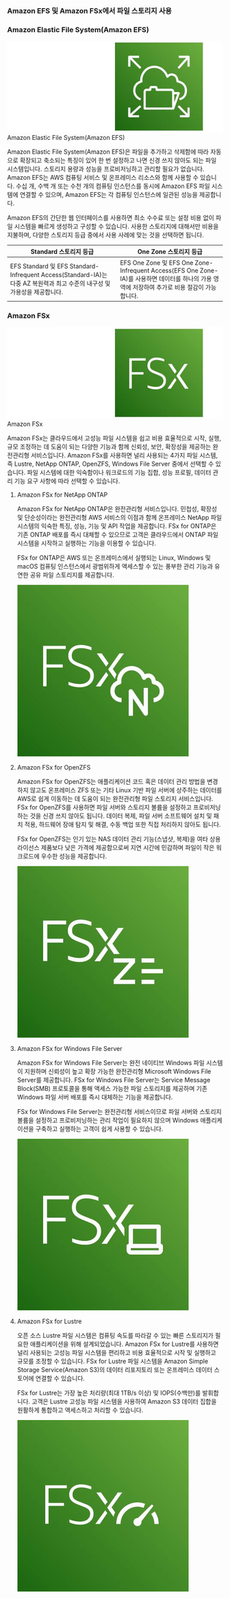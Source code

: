 ### Amazon EFS 및 Amazon FSx에서 파일 스토리지 사용

### Amazon Elastic File System(Amazon EFS)
![alt text](image-4.png)
Amazon Elastic File System(Amazon EFS)

Amazon Elastic File System(Amazon EFS)은 파일을 추가하고 삭제함에 따라 자동으로 확장되고 축소되는 특징이 있어 한 번 설정하고 나면 신경 쓰지 않아도 되는 파일 시스템입니다. 스토리지 용량과 성능을 프로비저닝하고 관리할 필요가 없습니다. Amazon EFS는 AWS 컴퓨팅 서비스 및 온프레미스 리소스와 함께 사용할 수 있습니다. 수십 개, 수백 개 또는 수천 개의 컴퓨팅 인스턴스를 동시에 Amazon EFS 파일 시스템에 연결할 수 있으며, Amazon EFS는 각 컴퓨팅 인스턴스에 일관된 성능을 제공합니다.

Amazon EFS의 간단한 웹 인터페이스를 사용하면 최소 수수료 또는 설정 비용 없이 파일 시스템을 빠르게 생성하고 구성할 수 있습니다. 사용한 스토리지에 대해서만 비용을 지불하며, 다양한 스토리지 등급 중에서 사용 사례에 맞는 것을 선택하면 됩니다. 

|Standard 스토리지 등급|One Zone 스토리지 등급|
|-----|-----|
|EFS Standard 및 EFS Standard-Infrequent Access(Standard-IA)는 다중 AZ 복원력과 최고 수준의 내구성 및 가용성을 제공합니다.|EFS One Zone 및 EFS One Zone-Infrequent Access(EFS One Zone-IA)를 사용하면 데이터를 하나의 가용 영역에 저장하여 추가로 비용 절감이 가능합니다.|


### Amazon FSx

![alt text](image-5.png)
Amazon FSx

Amazon FSx는 클라우드에서 고성능 파일 시스템을 쉽고 비용 효율적으로 시작, 실행, 규모 조정하는 데 도움이 되는 다양한 기능과 함께 신뢰성, 보안, 확장성을 제공하는 완전관리형 서비스입니다. Amazon FSx를 사용하면 널리 사용되는 4가지 파일 시스템, 즉 Lustre, NetApp ONTAP, OpenZFS, Windows File Server 중에서 선택할 수 있습니다. 파일 시스템에 대한 익숙함이나 워크로드의 기능 집합, 성능 프로필, 데이터 관리 기능 요구 사항에 따라 선택할 수 있습니다.

1. Amazon FSx for NetApp ONTAP

    Amazon FSx for NetApp ONTAP은 완전관리형 서비스입니다. 민첩성, 확장성 및 단순성이라는 완전관리형 AWS 서비스의 이점과 함께 온프레미스 NetApp 파일 시스템의 익숙한 특징, 성능, 기능 및 API 작업을 제공합니다. FSx for ONTAP은 기존 ONTAP 배포를 즉시 대체할 수 있으므로 고객은 클라우드에서 ONTAP 파일 시스템을 시작하고 실행하는 기능을 이용할 수 있습니다.

    FSx for ONTAP은 AWS 또는 온프레미스에서 실행되는 Linux, Windows 및 macOS 컴퓨팅 인스턴스에서 광범위하게 액세스할 수 있는 풍부한 관리 기능과 유연한 공유 파일 스토리지를 제공합니다.

    ![alt text](image-6.png)

2. Amazon FSx for OpenZFS

    Amazon FSx for OpenZFS는 애플리케이션 코드 혹은 데이터 관리 방법을 변경하지 않고도 온프레미스 ZFS 또는 기타 Linux 기반 파일 서버에 상주하는 데이터를 AWS로 쉽게 이동하는 데 도움이 되는 완전관리형 파일 스토리지 서비스입니다. FSx for OpenZFS를 사용하면 파일 서버와 스토리지 볼륨을 설정하고 프로비저닝하는 것을 신경 쓰지 않아도 됩니다. 데이터 복제, 파일 서버 소프트웨어 설치 및 패치 적용, 하드웨어 장애 탐지 및 해결, 수동 백업 또한 직접 처리하지 않아도 됩니다.

    FSx for OpenZFS는 인기 있는 NAS 데이터 관리 기능(스냅샷, 복제)을 여타 상용 라이선스 제품보다 낮은 가격에 제공함으로써 지연 시간에 민감하며 파일이 작은 워크로드에 우수한 성능을 제공합니다.

    ![alt text](image-7.png)

3. Amazon FSx for Windows File Server

    Amazon FSx for Windows File Server는 완전 네이티브 Windows 파일 시스템이 지원하며 신뢰성이 높고 확장 가능한 완전관리형 Microsoft Windows File Server를 제공합니다. FSx for Windows File Server는 Service Message Block(SMB) 프로토콜을 통해 액세스 가능한 파일 스토리지를 제공하며 기존 Windows 파일 서버 배포를 즉시 대체하는 기능을 제공합니다. 

    FSx for Windows File Server는 완전관리형 서비스이므로 파일 서버와 스토리지 볼륨을 설정하고 프로비저닝하는 관리 작업이 필요하지 않으며 Windows 애플리케이션을 구축하고 실행하는 고객이 쉽게 사용할 수 있습니다.

    ![alt text](image-8.png)

4. Amazon FSx for Lustre

    오픈 소스 Lustre 파일 시스템은 컴퓨팅 속도를 따라갈 수 있는 빠른 스토리지가 필요한 애플리케이션을 위해 설계되었습니다. Amazon FSx for Lustre를 사용하면 널리 사용되는 고성능 파일 시스템을 편리하고 비용 효율적으로 시작 및 실행하고 규모를 조정할 수 있습니다. FSx for Lustre 파일 시스템을 Amazon Simple Storage Service(Amazon S3)의 데이터 리포지토리 또는 온프레미스 데이터 스토어에 연결할 수 있습니다.

    FSx for Lustre는 가장 높은 처리량(최대 1TB/s 이상) 및 IOPS(수백만)를 발휘합니다. 고객은 Lustre 고성능 파일 시스템을 사용하여 Amazon S3 데이터 집합을 원활하게 통합하고 액세스하고 처리할 수 있습니다.

    ![alt text](image-9.png)